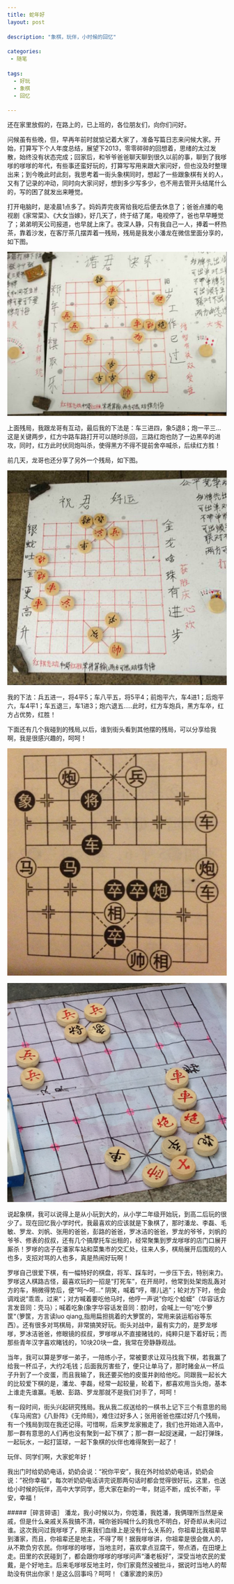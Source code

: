 ```yaml
---
title: 蛇年好
layout: post

description: "象棋，玩伴，小时候的回忆"

categories:
 - 随笔
  
tags:
  - 好玩
  - 象棋
  - 回忆
  
---
```


还在家里放假的，在路上的，已上班的，各位朋友们，向你们问好。

问候虽有些晚，但，早再年前时就惦记着大家了，准备写篇日志来问候大家。开始，打算写下个人年度总结，展望下2013，零零碎碎的回想着，思绪的太过发散，始终没有状态完成；回家后，和爷爷爸爸聊天聊到很久以前的事，聊到了我嗲嗲的嗲嗲的年代，有些事还蛮好玩的，打算写写用来跟大家问好，但也没及时整理出来；到今晚此时此刻，我思考着一街头象棋同时，想起了一些跟象棋有关的人，又有了记录的冲动，同时向大家问好，想到多少写多少，也不用去管开头结尾什么的，写的困了就发出来睡觉。

打开电脑时，是凌晨1点多了。妈妈弄完夜宵给我吃后便去休息了；爸爸点播的电视剧《家常菜》、《大女当嫁》，好几天了，终于结了尾，电视停了，爸也早早睡觉了；弟弟明天公司报道，也早就上床了。夜深人静，只有我自己一人，捧着一杯热茶，靠着沙发，在客厅茶几摆弄着一残局，残局是我发小潘龙在微信里面分享的，如下图。

<span class="image-600">![蛇年好](/media/files/2013/02/21/1.png)</span>

上面残局，我跟龙哥有互动，最后我的下法是：车三进四，象5退8；炮一平三... 这是关键两步，红方中路车路打开可以随时杀回，三路红炮也防了一边黑卒的进攻，同时，红方此时伏同炮叫杀，使得黑方不得不提前舍卒喊杀，后续红方胜！

前几天，龙哥也还分享了另外一个残局，如下图。

<span class="image-600">![蛇年好](/media/files/2013/02/21/2.png)</span>

我的下法：兵五进一，将4平5；车八平五，将5平4；前炮平六，车4进1；后炮平六，车4平1；车五退三，车1进3；炮六退五.....此时，红方车炮兵，黑方车卒，红方占优势，红胜！

下面还有几个我碰到的残局,以后，谁到街头看到其他摆的残局，可以分享给我啊，我是很感兴趣的，呵呵！

<span class="image-600">![蛇年好](/media/files/2013/02/21/3.png)</span>

<span class="image-600">![蛇年好](/media/files/2013/02/21/4.png)</span>

说起象棋，我可以说得上是从小玩到大的，从小学二年级开始玩，到高二后玩的很少了。现在回忆我小学时代，我最喜欢的应该就是下象棋了，那时潘龙、李磊、毛敏、罗龙、刘帆、张用的爸爸，彭路的爸爸，罗冰洁的爸爸，罗龙的爷爷，刘帆的爷爷、修表的叔叔，还有几个搞摩托车出租的，经常聚集到罗龙嗲嗲的店门口展开厮杀！罗嗲的店子在潘家车站和菜集市的交汇处，往来人多，棋局展开后围观的人也多，支招对骂的人也多，真是热闹好玩啊！

 罗嗲自己很爱下棋，有一幅特好的棋盘，将军、踩车时，一步压下去，特别来力。罗嗲这人棋路古怪，最喜欢玩的一招是“打死车”，在开局时，他常到处架炮乱轰对方的车，稍微得势后，便“呵～呵...“ 阴笑，喊着“哼，哪儿逃”；轮对方下时，他会调戏说”乖乖，过来“；对方喊着要吃他马时，他哼一声说”你吃个蛤蟆”（华容话方言发音同：壳马）；喊着吃象(象字华容话发音同：腔)时，会喊上一句”吃个箩筐“（箩筐，方言读luo qiang,指用扁担挑着的大箩筐的，常用来装运稻谷等东西）。还有很多对骂棋局，非常搞笑好玩。街头对战中，最有实力的，是罗龙嗲嗲，罗冰洁爸爸，修眼镜的叔叔，罗嗲嗲从不直接赌钱的，纯粹只是下着好玩；而那些青年汉字喜欢睹钱的，10块20块一盘，我常在旁静静观战。

当年，我可以算是罗嗲一弟子，一陪练小子，常被要求让双马找我下棋，若我赢了给我一杯瓜子，大约2毛钱；后面我厉害些了，便只让单马了，那时赌金从一杯瓜子升到了一个皮蛋，而且我输了，我还要买他的皮蛋并剥给他吃。同跟我一起长大的比较爱下棋的是，潘龙、李磊，经常一起较量，轮着下，都喜欢用当头炮，基本上谁走先谁赢。毛敏、彭路、罗龙那就不是我们对手了，呵呵！

有一段时间，街头兴起研究残局。我从我二叔送给的一棋书上记下三个有意思的局《车马闹宫》《八卦阵》《无帅局》，难住过好多人；张用爸爸也摆过好几个残局，有一个残局到现在我还记得。可惜啊，后来罗龙家搬走了，我们也开始进入高中，那一群有意思的人们再也没有聚到一起下棋了；那一群一起捉迷藏，一起打弹珠，一起玩水，一起打篮球，一起下象棋的伙伴也难得聚到一起了！

玩伴、同学们啊，大家蛇年好！

我出门时给奶奶电话，奶奶会说：“祝你平安”，我在外时给奶奶电话，奶奶会说：”祝你幸福“，每次听奶奶电话讲完说那两句话时都会觉得很好玩，这里，也送给小时候的玩伴，高中大学同学，愿大家在新的一年，财运不断，成长不断，平安，幸福！


#####［碎言碎语］
潘龙，我小时候以为，你姓潘，我姓潘，我俩理所当然是亲戚，但是什么亲戚关系我搞不清，喊你爸妈喊什么的我也不明白，好奇却从未问过谁。这次我问过我嗲嗲了，原来我们血缘上是没有什么关系的，你祖辈比我祖辈早到潘家，而且，你祖辈还是地主，不得了啊！据我嗲嗲讲，你祖辈是很会做人的，从不欺负穷农民。你嗲嗲的嗲嗲，当地主时，喜欢拿点豆腐干，带点酒，在田埂上走。田里的农民碰到了，都会跟你嗲嗲的嗲嗲问声“潘老板好”，深受当地农民的爱戴，是个好地主。后来毛嗲嗲反地主时，你们家竟然没被批斗，据说时当地人的帮助没有供出你家！是这么回事吗？呵呵！《潘家渡的来历》

